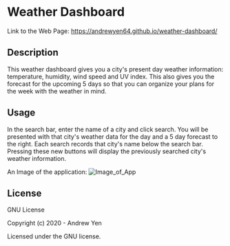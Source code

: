 # Weather Dashboard

Link to the Web Page: <https://andrewyen64.github.io/weather-dashboard/>

## Description

This weather dashboard gives you a city's present day weather information: temperature, humidity, wind speed and UV index. This also gives you the forecast for the upcoming 5 days so that you can organize your plans for the week with the weather in mind.

## Usage

In the search bar, enter the name of a city and click search. You will be presented with that city's weather data for the day and a 5 day forecast to the right.
Each search records that city's name below the search bar. Pressing these new buttons will display the previously searched city's weather information.

An Image of the application:
![Image_of_App](https://raw.githubusercontent.com/andrewyen64/weather-dashboard/master/assets/images/weather-dashboard.png)

## License

GNU License

Copyright (c) 2020 - Andrew Yen

Licensed under the GNU license.
